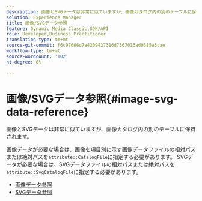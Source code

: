 ```yaml
---
description: 画像とSVGデータは非常に似ていますが、画像カタログ内の別のテーブルに保持されます。
solution: Experience Manager
title: 画像/SVGデータ参照
feature: Dynamic Media Classic,SDK/API
role: Developer,Business Practitioner
translation-type: tm+mt
source-git-commit: f6c97606d7a4209427316d7367013ad9585a5cae
workflow-type: tm+mt
source-wordcount: '102'
ht-degree: 0%

---
```



# 画像/SVGデータ参照{#image-svg-data-reference}

画像とSVGデータは非常に似ていますが、画像カタログ内の別のテーブルに保持されます。

画像データが必要な場合は、画像を項目別に示す画像データファイルの相対パスまたは絶対パスを`attribute::CatalogFile`に指定する必要があります。 SVGデータが必要な場合は、SVGデータファイルの相対パスまたは絶対パスを`attribute::SvgCatalogFile`に指定する必要があります。

* [画像データ参照](c-image-data-reference/c-image-data-reference.md)
* [SVGデータ参照](c-svg-data-reference/c-svg-data-reference.md)
